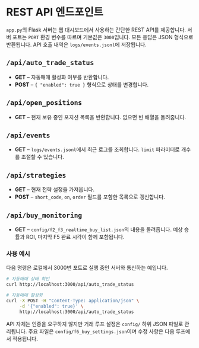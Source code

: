 # REST API 엔드포인트

`app.py`의 Flask 서버는 웹 대시보드에서 사용하는 간단한 REST API를 제공합니다.
서버 포트는 `PORT` 환경 변수를 따르며 기본값은 `3000`입니다. 모든 응답은 JSON 형식으로
반환됩니다. API 호출 내역은 `logs/events.jsonl`에 저장됩니다.

## `/api/auto_trade_status`
- **GET** – 자동매매 활성화 여부를 반환합니다.
- **POST** – `{ "enabled": true }` 형식으로 상태를 변경합니다.

## `/api/open_positions`
- **GET** – 현재 보유 중인 포지션 목록을 반환합니다. 없으면 빈 배열을 돌려줍니다.

## `/api/events`
- **GET** – `logs/events.jsonl`에서 최근 로그를 조회합니다. `limit` 파라미터로 개수를
  조절할 수 있습니다.

## `/api/strategies`
- **GET** – 현재 전략 설정을 가져옵니다.
- **POST** – `short_code`, `on`, `order` 필드를 포함한 목록으로 갱신합니다.

## `/api/buy_monitoring`
- **GET** – `config/f2_f3_realtime_buy_list.json`의 내용을 돌려줍니다. 예상 승률과 ROI,
  마지막 F5 완료 시각이 함께 포함됩니다.

### 사용 예시

다음 명령은 로컬에서 3000번 포트로 실행 중인 서버와 통신하는 예입니다.

```bash
# 자동매매 상태 확인
curl http://localhost:3000/api/auto_trade_status

# 자동매매 활성화
curl -X POST -H "Content-Type: application/json" \
     -d '{"enabled": true}' \
     http://localhost:3000/api/auto_trade_status
```

API 자체는 인증을 요구하지 않지만 거래 루프 설정은 `config/` 하위 JSON 파일로 관리됩니다.
주요 파일은 `config/f6_buy_settings.json`이며 수정 사항은 다음 루프에서 적용됩니다.
